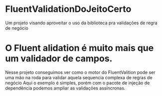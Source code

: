 # FluentValidationDoJeitoCerto
Um projeto visando aproveitar o uso da biblioteca pra validações de regra de negócio


# O Fluent alidation é muito mais que um validador de campos.

Nesse projeto conseguimos ver como o motor do FluentValition pode ser uma mão na roda para validar aquela sequencia complexa de regras de negócio
Aqui o exemplo é simples, porém com o pacote de injeção de dependência podemos ampliar as validações assíncronas.
